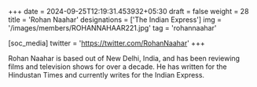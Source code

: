 +++
date = 2024-09-25T12:19:31.453932+05:30
draft = false
weight = 28
title = 'Rohan Naahar'
designations = ['The Indian Express']
img = '/images/members/ROHANNAHAAR221.jpg'
tag = 'rohannaahar'

[soc_media]
twitter = 'https://twitter.com/RohanNaahar'
+++

Rohan Naahar is based out of New Delhi, India, and has been reviewing films and television shows for over a decade. He has written for the Hindustan Times and currently writes for the Indian Express.

